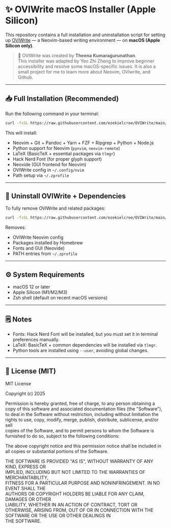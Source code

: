 # ✨ OVIWrite macOS Installer (Apple Silicon)

This repository contains a full installation and uninstallation script for setting up [OVIWrite](https://github.com/MiragianCycle/OVIWrite) — a Neovim-based writing environment — on **macOS (Apple Silicon only)**.

> 🧠 OVIWrite was created by **Theena Kumaragurunathan**.  
> This installer was adapted by Yeo Zhi Zheng to improve beginner accessibility and resolve some macOS-specific issues. It is also a small project for me to learn more about Neovim, OVIwrite, and Github.

---

## 📥 Full Installation (Recommended)

Run the following command in your terminal:

```bash
curl -fsSL https://raw.githubusercontent.com/ezekielcroe/OVIWrite/main/macos-installers/install_oviwrite.sh | bash
```

This will install:

- Neovim + Git + Pandoc + Yarn + FZF + Ripgrep + Python + Node.js
- Python support for Neovim (`pynvim`, `neovim-remote`)
- LaTeX (BasicTeX + essential packages via `tlmgr`)
- Hack Nerd Font (for proper glyph support)
- Neovide (GUI frontend for Neovim)
- OVIWrite config in `~/.config/nvim`
- Path setup via `~/.zprofile`

---

## 🧹 Uninstall OVIWrite + Dependencies

To fully remove OVIWrite and related packages:

```bash
curl -fsSL https://raw.githubusercontent.com/ezekielcroe/OVIWrite/main/macos-installers/uninstall_oviwrite_macos.sh | bash
```

Removes:

- OVIWrite Neovim config
- Packages installed by Homebrew
- Fonts and GUI (Neovide)
- PATH entries from `~/.zprofile`

---

## ⚙️ System Requirements

- macOS 12 or later
- Apple Silicon (M1/M2/M3)
- Zsh shell (default on recent macOS versions)

---

## 🗒 Notes

- Fonts: Hack Nerd Font will be installed, but you must set it in terminal preferences manually.
- LaTeX: BasicTeX + common dependencies will be installed via `tlmgr`.
- Python tools are installed using `--user`, avoiding global changes.

---

## 📄 License (MIT)

MIT License

Copyright (c) 2025

Permission is hereby granted, free of charge, to any person obtaining a copy
of this software and associated documentation files (the "Software"), to deal
in the Software without restriction, including without limitation the rights
to use, copy, modify, merge, publish, distribute, sublicense, and/or sell     
copies of the Software, and to permit persons to whom the Software is         
furnished to do so, subject to the following conditions:                      

The above copyright notice and this permission notice shall be included in    
all copies or substantial portions of the Software.                           

THE SOFTWARE IS PROVIDED "AS IS", WITHOUT WARRANTY OF ANY KIND, EXPRESS OR    
IMPLIED, INCLUDING BUT NOT LIMITED TO THE WARRANTIES OF MERCHANTABILITY,      
FITNESS FOR A PARTICULAR PURPOSE AND NONINFRINGEMENT. IN NO EVENT SHALL THE   
AUTHORS OR COPYRIGHT HOLDERS BE LIABLE FOR ANY CLAIM, DAMAGES OR OTHER        
LIABILITY, WHETHER IN AN ACTION OF CONTRACT, TORT OR OTHERWISE, ARISING FROM, 
OUT OF OR IN CONNECTION WITH THE SOFTWARE OR THE USE OR OTHER DEALINGS IN     
THE SOFTWARE.
